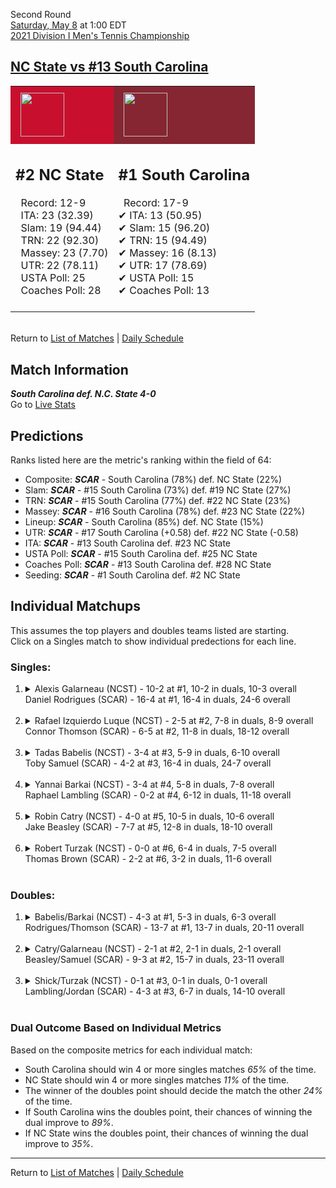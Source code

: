 Second Round  
[Saturday, May 8](../../schedule/05-08.md) at 1:00 EDT  
[2021 Division I Men's Tennis Championship](../index.md)  
## [NC State vs #13 South Carolina](https://www.ncaa.com/game/5833408)  

<table><tr style="background-color: #d9d9d9 !important"><td style="background-color: #C8102E !important"><img src="https://www.ncaa.com/sites/default/files/images/logos/schools/n/north-carolina-st.70.png" width="70" height="70" style="padding: 8px;" /></td><td style="background-color: #862633 !important"><img src="https://www.ncaa.com/sites/default/files/images/logos/schools/s/south-carolina.70.png" width="70" height="70" style="padding: 8px;" /></td></tr><tr>
<td>  

<h2>#2 NC State</h2>  
&nbsp; Record: 12-9<br>  
&nbsp; ITA: 23 (32.39)<br>  
&nbsp; Slam: 19 (94.44)<br>  
&nbsp; TRN: 22 (92.30)<br>  
&nbsp; Massey: 23 (7.70)<br>  
&nbsp; UTR: 22 (78.11)<br>  
&nbsp; USTA Poll: 25<br>  
&nbsp; Coaches Poll: 28<br>  
<br>  

</td>
<td>  

<h2>#1 South Carolina</h2>  
&nbsp; Record: 17-9<br>  
&#10004; ITA: 13 (50.95)<br>  
&#10004; Slam: 15 (96.20)<br>  
&#10004; TRN: 15 (94.49)<br>  
&#10004; Massey: 16 (8.13)<br>  
&#10004; UTR: 17 (78.69)<br>  
&#10004; USTA Poll: 15<br>  
&#10004; Coaches Poll: 13<br>  
<br>  

</td>
</tr></table>  


<br>Return to [List of Matches](../index.md) &#124; [Daily Schedule](../../schedule/05-08.md)

## Match Information  
***South Carolina def. N.C. State 4-0***  
Go to [Live Stats](http://stats.statbroadcast.com/broadcast/?id=350372)  

## Predictions  

Ranks listed here are the metric's ranking within the field of 64:  
- Composite: ***SCAR*** - South Carolina (78%) def. NC State (22%)  
- Slam: ***SCAR*** - #15 South Carolina (73%) def. #19 NC State (27%)  
- TRN: ***SCAR*** - #15 South Carolina (77%) def. #22 NC State (23%)  
- Massey: ***SCAR*** - #16 South Carolina (78%) def. #23 NC State (22%)  
- Lineup: ***SCAR*** - South Carolina (85%) def. NC State (15%)  
- UTR: ***SCAR*** - #17 South Carolina (+0.58) def. #22 NC State (-0.58)  
- ITA: ***SCAR*** - #13 South Carolina def. #23 NC State  
- USTA Poll: ***SCAR*** - #15 South Carolina def. #25 NC State  
- Coaches Poll: ***SCAR*** - #13 South Carolina def. #28 NC State  
- Seeding: ***SCAR*** - #1 South Carolina def. #2 NC State  

## Individual Matchups  
This assumes the top players and doubles teams listed are starting.  
Click on a Singles match to show individual predections for each line.  

### Singles:  

<ol>
<li><details>
<summary markdown="span">Alexis Galarneau (NCST) - 10-2 at #1, 10-2 in duals, 10-3 overall<br>Daniel Rodrigues (SCAR) - 16-4 at #1, 16-4 in duals, 24-6 overall</summary>
<h4>Predictions</h4><ul>
<li>Composite: <b><i>SCAR</i></b> - Rodrigues (50%) def. Galarneau (50%)</li>  
<li>Slam: <b><i>SCAR</i></b> - Rodrigues (50%) def. Galarneau (50%)</li>  
<li>TRN: <b><i>SCAR</i></b> - Rodrigues (66%) def. Galarneau (34%)</li>  
<li>Massey: <b><i>SCAR</i></b> - Rodrigues (67%) def. Galarneau (33%)</li>  
<li>UTR: <b><i>NCST</i></b> - Galarneau (82%) def. Rodrigues (18%)</li>  
<li>ITA: <b><i>SCAR</i></b> - Rodrigues (58.79) def. Galarneau (25.90)</li>  
</ul>
</details>&nbsp;</li>
<li><details>
<summary markdown="span">Rafael Izquierdo Luque (NCST) - 2-5 at #2, 7-8 in duals, 8-9 overall<br>Connor Thomson (SCAR) - 6-5 at #2, 11-8 in duals, 18-12 overall</summary>
<h4>Predictions</h4><ul>
<li>Composite: <b><i>SCAR</i></b> - Thomson (77%) def. Luque (23%)</li>  
<li>Slam: <b><i>SCAR</i></b> - Thomson (76%) def. Luque (24%)</li>  
<li>TRN: <b><i>SCAR</i></b> - Thomson (85%) def. Luque (15%)</li>  
<li>Massey: <b><i>SCAR</i></b> - Thomson (77%) def. Luque (23%)</li>  
<li>UTR: <b><i>SCAR</i></b> - Thomson (70%) def. Luque (30%)</li>  
<li>ITA: <b><i>SCAR</i></b> - Thomson (28.97) def. Luque (6.91)</li>  
</ul>
</details>&nbsp;</li>
<li><details>
<summary markdown="span">Tadas Babelis (NCST) - 3-4 at #3, 5-9 in duals, 6-10 overall<br>Toby Samuel (SCAR) - 4-2 at #3, 16-4 in duals, 24-7 overall</summary>
<h4>Predictions</h4><ul>
<li>Composite: <b><i>SCAR</i></b> - Samuel (82%) def. Babelis (18%)</li>  
<li>Slam: <b><i>SCAR</i></b> - Samuel (71%) def. Babelis (29%)</li>  
<li>TRN: <b><i>SCAR</i></b> - Samuel (86%) def. Babelis (14%)</li>  
<li>Massey: <b><i>SCAR</i></b> - Samuel (88%) def. Babelis (12%)</li>  
<li>UTR: <b><i>SCAR</i></b> - Samuel (83%) def. Babelis (17%)</li>  
<li>ITA: <b><i>SCAR</i></b> - Samuel (10.78) def. Babelis (2.63)</li>  
</ul>
</details>&nbsp;</li>
<li><details>
<summary markdown="span">Yannai Barkai (NCST) - 3-4 at #4, 5-8 in duals, 7-8 overall<br>Raphael Lambling (SCAR) - 0-2 at #4, 6-12 in duals, 11-18 overall</summary>
<h4>Predictions</h4><ul>
<li>Composite: <b><i>SCAR</i></b> - Lambling (73%) def. Barkai (27%)</li>  
<li>Slam: <b><i>SCAR</i></b> - Lambling (76%) def. Barkai (24%)</li>  
<li>TRN: <b><i>SCAR</i></b> - Lambling (76%) def. Barkai (24%)</li>  
<li>Massey: <b><i>SCAR</i></b> - Lambling (62%) def. Barkai (38%)</li>  
<li>UTR: <b><i>SCAR</i></b> - Lambling (78%) def. Barkai (22%)</li>  
<li>ITA: <b><i>SCAR</i></b> - Lambling (15.34) def. Barkai (2.33)</li>  
</ul>
</details>&nbsp;</li>
<li><details>
<summary markdown="span">Robin Catry (NCST) - 4-0 at #5, 10-5 in duals, 10-6 overall<br>Jake Beasley (SCAR) - 7-7 at #5, 12-8 in duals, 18-10 overall</summary>
<h4>Predictions</h4><ul>
<li>Composite: <b><i>SCAR</i></b> - Beasley (57%) def. Catry (43%)</li>  
<li>Slam: <b><i>NCST</i></b> - Catry (55%) def. Beasley (45%)</li>  
<li>TRN: <b><i>SCAR</i></b> - Beasley (53%) def. Catry (47%)</li>  
<li>Massey: <b><i>SCAR</i></b> - Beasley (59%) def. Catry (41%)</li>  
<li>UTR: <b><i>SCAR</i></b> - Beasley (70%) def. Catry (30%)</li>  
<li>ITA: <b><i>NCST</i></b> - Catry (3.10) def. Beasley (1.73)</li>  
</ul>
</details>&nbsp;</li>
<li><details>
<summary markdown="span">Robert Turzak (NCST) - 0-0 at #6, 6-4 in duals, 7-5 overall<br>Thomas Brown (SCAR) - 2-2 at #6, 3-2 in duals, 11-6 overall</summary>
<h4>Predictions</h4><ul>
<li>Composite: <b><i>NCST</i></b> - Turzak (51%) def. Brown (49%)</li>  
<li>Slam: <b><i>SCAR</i></b> - Brown (62%) def. Turzak (38%)</li>  
<li>TRN: <b><i>SCAR</i></b> - Brown (61%) def. Turzak (39%)</li>  
<li>Massey: <b><i>NCST</i></b> - Turzak (60%) def. Brown (40%)</li>  
<li>UTR: <b><i>NCST</i></b> - Turzak (66%) def. Brown (34%)</li>  
<li>ITA: <b><i>SCAR</i></b> - Brown (2.19) def. Turzak (1.56)</li>  
</ul>
</details>&nbsp;</li>
</ol>

### Doubles:  

<ol>
<li><details>
<summary markdown="span">Babelis/Barkai (NCST) - 4-3 at #1, 5-3 in duals, 6-3 overall<br>Rodrigues/Thomson (SCAR) - 13-7 at #1, 13-7 in duals, 20-11 overall</summary>
<br>Sorry, we don't have any metrics for this match
</details>&nbsp;</li>
<li><details>
<summary markdown="span">Catry/Galarneau (NCST) - 2-1 at #2, 2-1 in duals, 2-1 overall<br>Beasley/Samuel (SCAR) - 9-3 at #2, 15-7 in duals, 23-11 overall</summary>
<br>Sorry, we don't have any metrics for this match
</details>&nbsp;</li>
<li><details>
<summary markdown="span">Shick/Turzak (NCST) - 0-1 at #3, 0-1 in duals, 0-1 overall<br>Lambling/Jordan (SCAR) - 4-3 at #3, 6-7 in duals, 14-10 overall</summary>
<br>Sorry, we don't have any metrics for this match
</details>&nbsp;</li>
</ol>

### Dual Outcome Based on Individual Metrics  
  
Based on the composite metrics for each individual match:  
- South Carolina should win 4 or more singles matches *65%* of the time.  
- NC State should win 4 or more singles matches *11%* of the time.  
- The winner of the doubles point should decide the match the other *24%* of the time.  
- If South Carolina wins the doubles point, their chances of winning the dual improve to *89%*.  
- If NC State wins the doubles point, their chances of winning the dual improve to *35%*.  
  
------

Return to [List of Matches](../index.md) &#124; [Daily Schedule](../../schedule/05-08.md)  
